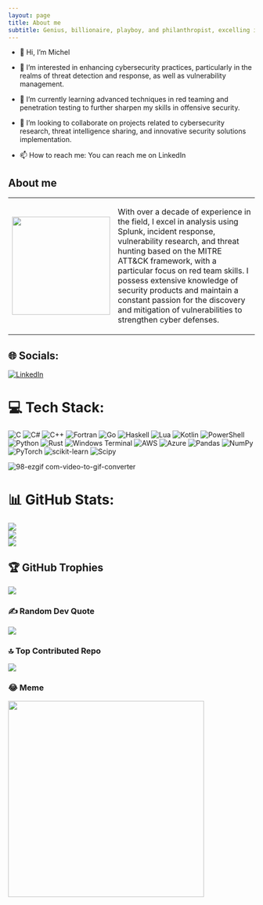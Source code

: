 ```yaml
---
layout: page
title: About me
subtitle: Genius, billionaire, playboy, and philanthropist, excelling in the realm of cybersecurity as a leading Red Team expert.
---
```


- 👋 Hi, I’m Michel
- 👀 I’m interested in enhancing cybersecurity practices, particularly in the realms of threat detection and response, as well as vulnerability management.

- 🌱 I’m currently learning advanced techniques in red teaming and penetration testing to further sharpen my skills in offensive security.

- 💞️ I’m looking to collaborate on projects related to cybersecurity research, threat intelligence sharing, and innovative security solutions implementation.

- 📫 How to reach me: You can reach me on LinkedIn

 ## About me
<table>
<tr>
<td>
<img src="https://github.com/michredteam/michredteam.github.io/assets/168865716/9ea395de-47d1-4904-b7ef-6fea7a05dba2" width="200"/>
</td>
<td>
<p>With over a decade of experience in the field, I excel in analysis using Splunk, incident response, vulnerability research, and threat hunting based on the MITRE ATT&CK framework, with a particular focus on red team skills. I possess extensive knowledge of security products and maintain a constant passion for the discovery and mitigation of vulnerabilities to strengthen cyber defenses.</p>
</td>
</tr>
</table>



## 🌐 Socials:
[![LinkedIn](https://img.shields.io/badge/LinkedIn-%230077B5.svg?logo=linkedin&logoColor=white)](https://linkedin.com/in/securitya57) 

# 💻 Tech Stack:
![C](https://img.shields.io/badge/c-%2300599C.svg?style=for-the-badge&logo=c&logoColor=white) ![C#](https://img.shields.io/badge/c%23-%23239120.svg?style=for-the-badge&logo=csharp&logoColor=white) ![C++](https://img.shields.io/badge/c++-%2300599C.svg?style=for-the-badge&logo=c%2B%2B&logoColor=white) ![Fortran](https://img.shields.io/badge/Fortran-%23734F96.svg?style=for-the-badge&logo=fortran&logoColor=white) ![Go](https://img.shields.io/badge/go-%2300ADD8.svg?style=for-the-badge&logo=go&logoColor=white) ![Haskell](https://img.shields.io/badge/Haskell-5e5086?style=for-the-badge&logo=haskell&logoColor=white) ![Lua](https://img.shields.io/badge/lua-%232C2D72.svg?style=for-the-badge&logo=lua&logoColor=white) ![Kotlin](https://img.shields.io/badge/kotlin-%237F52FF.svg?style=for-the-badge&logo=kotlin&logoColor=white) ![PowerShell](https://img.shields.io/badge/PowerShell-%235391FE.svg?style=for-the-badge&logo=powershell&logoColor=white) ![Python](https://img.shields.io/badge/python-3670A0?style=for-the-badge&logo=python&logoColor=ffdd54) ![Rust](https://img.shields.io/badge/rust-%23000000.svg?style=for-the-badge&logo=rust&logoColor=white) ![Windows Terminal](https://img.shields.io/badge/Windows%20Terminal-%234D4D4D.svg?style=for-the-badge&logo=windows-terminal&logoColor=white) ![AWS](https://img.shields.io/badge/AWS-%23FF9900.svg?style=for-the-badge&logo=amazon-aws&logoColor=white) ![Azure](https://img.shields.io/badge/azure-%230072C6.svg?style=for-the-badge&logo=microsoftazure&logoColor=white) ![Pandas](https://img.shields.io/badge/pandas-%23150458.svg?style=for-the-badge&logo=pandas&logoColor=white) ![NumPy](https://img.shields.io/badge/numpy-%23013243.svg?style=for-the-badge&logo=numpy&logoColor=white) ![PyTorch](https://img.shields.io/badge/PyTorch-%23EE4C2C.svg?style=for-the-badge&logo=PyTorch&logoColor=white) ![scikit-learn](https://img.shields.io/badge/scikit--learn-%23F7931E.svg?style=for-the-badge&logo=scikit-learn&logoColor=white) ![Scipy](https://img.shields.io/badge/SciPy-%230C55A5.svg?style=for-the-badge&logo=scipy&logoColor=%white)

![98-ezgif com-video-to-gif-converter](https://github.com/michredteam/michredteam/assets/168865716/8b4ebecb-fd0e-40e6-86a6-a4508f017826)


# 📊 GitHub Stats:
![](https://github-readme-stats.vercel.app/api?username=michredteam&theme=dark&hide_border=false&include_all_commits=true&count_private=true)<br/>
![](https://github-readme-streak-stats.herokuapp.com/?user=michredteam&theme=dark&hide_border=false)<br/>
![](https://github-readme-stats.vercel.app/api/top-langs/?username=michredteam&theme=dark&hide_border=false&include_all_commits=true&count_private=true&layout=compact)

## 🏆 GitHub Trophies
![](https://github-profile-trophy.vercel.app/?username=michredteam&theme=radical&no-frame=false&no-bg=false&margin-w=4)

### ✍️ Random Dev Quote
![](https://quotes-github-readme.vercel.app/api?type=horizontal&theme=dark)

### 🔝 Top Contributed Repo
![](https://github-contributor-stats.vercel.app/api?username=michredteam&limit=5&theme=dracula&combine_all_yearly_contributions=true)

### 😂 Meme
<img src='https://memer-new.vercel.app/' style="height: 400px;"/>
